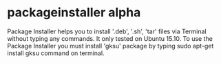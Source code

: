 # packageinstaller alpha
Package Installer helps you to install '.deb', '.sh', 'tar' files via Terminal without typing any commands. It only tested on Ubuntu 15.10. To use the Package Installer you must install 'gksu' package by typing sudo apt-get install gksu command on terminal.

